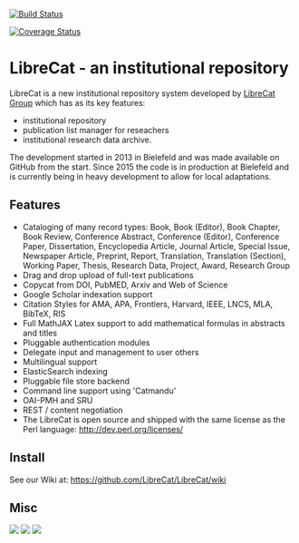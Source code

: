 [![Build Status](https://travis-ci.org/LibreCat/LibreCat.svg)](https://travis-ci.org/LibreCat/LibreCat)

[![Coverage Status](https://coveralls.io/repos/github/LibreCat/LibreCat/badge.svg)](https://coveralls.io/github/LibreCat/LibreCat)

# LibreCat - an institutional repository

LibreCat is a new institutional repository system developed by [LibreCat Group](http://librecat.org) which has as its key features:

* institutional repository
* publication list manager for reseachers
* institutional research data archive.

The development started in 2013 in Bielefeld and was made available on GitHub
from the start. Since 2015 the code is in production at Bielefeld and is currently
being in heavy development to allow for local adaptations.

## Features

* Cataloging of many record types: Book, Book (Editor), Book Chapter, Book Review,
Conference Abstract, Conference (Editor), Conference Paper, Dissertation,
Encyclopedia Article, Journal Article, Special Issue, Newspaper Article, Preprint,
Report, Translation, Translation (Section), Working Paper, Thesis, Research Data,
Project, Award, Research Group
* Drag and drop upload of full-text publications
* Copycat from DOI, PubMED, Arxiv and Web of Science
* Google Scholar indexation support
* Citation Styles for  AMA, APA, Frontiers, Harvard, IEEE, LNCS, MLA, BibTeX, RIS
* Full MathJAX Latex support to add mathematical formulas in abstracts and titles
* Pluggable authentication modules
* Delegate input and management to user others
* Multilingual support
* ElasticSearch indexing
* Pluggable file store backend
* Command line support using 'Catmandu'
* OAI-PMH and SRU
* REST / content negotiation
* The LibreCat is open source and shipped with the same license as the Perl language: http://dev.perl.org/licenses/

## Install

See our Wiki at: https://github.com/LibreCat/LibreCat/wiki

## Misc

<a href="https://codeclimate.com/github/LibreCat/LibreCat"><img src="https://codeclimate.com/github/LibreCat/LibreCat/badges/gpa.svg" /></a>
<a href="https://codeclimate.com/github/LibreCat/LibreCat"><img src="https://codeclimate.com/github/LibreCat/LibreCat/badges/issue_count.svg" /></a>
<a href="https://codeclimate.com/github/LibreCat/LibreCat/coverage"><img src="https://codeclimate.com/github/LibreCat/LibreCat/badges/coverage.svg" /></a>
